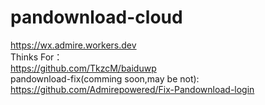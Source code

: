 # pandownload-cloud  
https://wx.admire.workers.dev  
Thinks For：  
https://github.com/TkzcM/baiduwp  
pandownload-fix(comming soon,may be not):  
https://github.com/Admirepowered/Fix-Pandownload-login  

